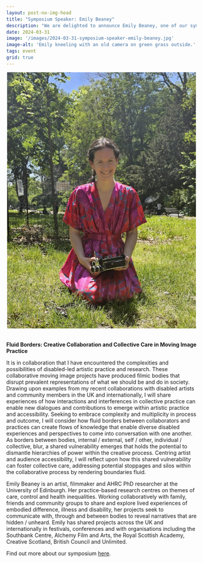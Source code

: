 ```yaml
---
layout: post-no-img-head
title: "Symposium Speaker: Emily Beaney"
description: "We are delighted to announce Emily Beaney, one of our symposium speakers in Edinburg this May. This post features the abstract of her presentation and her bio."
date: 2024-03-31
image: '/images/2024-03-31-symposium-speaker-emily-beaney.jpg'
image-alt: 'Emily kneeling with an old camera on green grass outside.'
tags: event
grid: true
---
```


<center><img src="../images/2024-03-31-symposium-speaker-emily-beaney.jpg" alt="Emily kneeling with an old camera on green grass outside. It's sunny." width="500"></center>

<br>

**Fluid Borders: Creative Collaboration and Collective Care in Moving Image Practice**

It is in collaboration that I have encountered the complexities and possibilities of disabled-led artistic practice and research. These collaborative moving image projects have produced filmic bodies that disrupt prevalent representations of what we should be and do in society. Drawing upon examples from my recent collaborations with disabled artists and community members in the UK and internationally, I will share experiences of how interactions and interferences in collective practice can enable new dialogues and contributions to emerge within artistic practice and accessibility. Seeking to embrace complexity and multiplicity in process and outcome, I will consider how fluid borders between collaborators and practices can create flows of knowledge that enable diverse disabled experiences and perspectives to come into conversation with one another. As borders between bodies, internal / external, self / other, individual / collective, blur, a shared vulnerability emerges that holds the potential to dismantle hierarchies of power within the creative process. Centring artist and audience accessibility, I will reflect upon how this shared vulnerability can foster collective care, addressing potential stoppages and silos within the collaborative process by rendering boundaries fluid.

Emily Beaney is an artist, filmmaker and AHRC PhD researcher at the University of Edinburgh. Her practice-based research centres on themes of care, control and health inequalities. Working collaboratively with family, friends and community groups to share and explore lived experiences of embodied difference, illness and disability, her projects seek to communicate with, through and between bodies to reveal narratives that are hidden / unheard. Emily has shared projects across the UK and internationally in festivals, conferences and with organisations including the Southbank Centre, Alchemy Film and Arts, the Royal Scottish Academy, Creative Scotland, British Council and Unlimited.

Find out more about our symposium [here](symposium-announcement).

